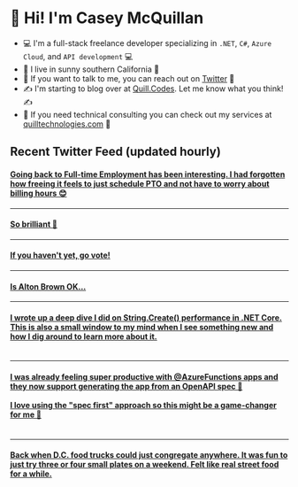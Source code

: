 # 👋 Hi! I'm Casey McQuillan

- 💻 I'm a full-stack freelance developer specializing in `.NET`, `C#`, `Azure Cloud`, and `API development` 💻
- 🌴 I live in sunny southern California 🌴
- 📲 If you want to talk to me, you can reach out on [Twitter](https://twitter.com/QuillCodes) 📲
- ✍ I'm starting to blog over at [Quill.Codes](https://quill.codes/). Let me know what you think! ✍
- 🦾 If you need technical consulting you can check out my services at [quilltechnologies.com](https://quilltechnologies.com/) 🦿


## Recent Twitter Feed (updated hourly)

<!-- BEGIN TWEETS -->
#### [Going back to Full-time Employment has been interesting. I had forgotten how freeing it feels to just schedule PTO and not have to worry about billing hours 😊](https://twitter.com/QuillCodes/status/1342176760532664320)

---


#### [So brilliant 🤣](https://twitter.com/QuillCodes/status/1324957818567323648)

---


#### [If you haven't yet, go vote!](https://twitter.com/QuillCodes/status/1323709721929396224)

---


#### [Is Alton Brown OK...](https://twitter.com/QuillCodes/status/1323465667857674241)

---


#### [I wrote up a deep dive I did on String.Create() performance in .NET Core. This is also a small window to my mind when I see something new and how I dig around to learn more about it.<br /><br />](https://twitter.com/QuillCodes/status/1321852944816332800)

---


#### [I was already feeling super productive with @AzureFunctions  apps and they now support generating the app from an OpenAPI spec 🤯<br /><br />I love using the "spec first" approach so this might be a game-changer for me 💯<br /><br />](https://twitter.com/QuillCodes/status/1321494116228685824)

---


#### [Back when D.C. food trucks could just congregate anywhere. It was fun to just try three or four small plates on a weekend. Felt like real street food for a while.<br />](https://twitter.com/QuillCodes/status/1320444007663583232)
<!-- END TWEETS -->

<!--
**cmcquillan/cmcquillan** is a ✨ _special_ ✨ repository because its `README.md` (this file) appears on your GitHub profile.

Here are some ideas to get you started:

- 🔭 I’m currently working on ...
- 🌱 I’m currently learning ...
- 👯 I’m looking to collaborate on ...
- 🤔 I’m looking for help with ...
- 💬 Ask me about ...
- 📫 How to reach me: ...
- 😄 Pronouns: ...
- ⚡ Fun fact: ...
-->
